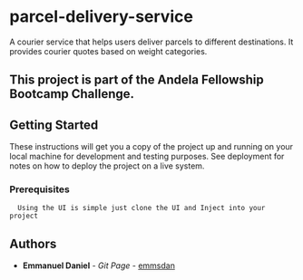 # parcel-delivery-service
A courier service that helps users deliver parcels to different destinations. It provides courier quotes based on weight categories.

## This project is part of the Andela Fellowship Bootcamp Challenge.

## Getting Started

These instructions will get you a copy of the project up and running on your local machine for development and testing purposes. See deployment for notes on how to deploy the project on a live system.

### Prerequisites

```
  Using the UI is simple just clone the UI and Inject into your project
```

## Authors

* **Emmanuel Daniel** - *Git Page* - [emmsdan](https://github.com/emmsdan)
